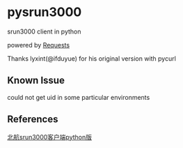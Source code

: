 pysrun3000
==========

srun3000 client in python

powered by [Requests](http://python-requests.org/)

Thanks lyxint(@ifduyue) for his original version with pycurl 

Known Issue
---------
could not get uid in some particular environments


References
---------
[北航srun3000客户端python版](http://lyxint.com/archives/142)
